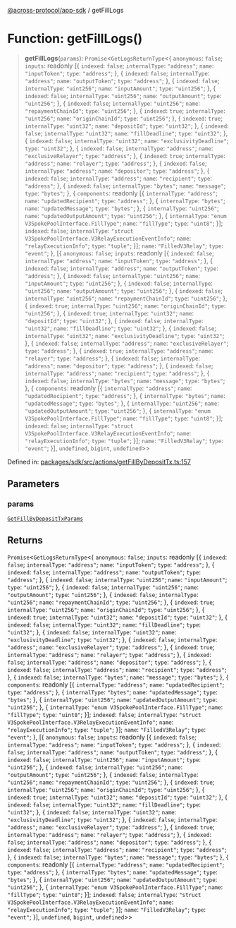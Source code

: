 [@across-protocol/app-sdk](../README.md) / getFillLogs

# Function: getFillLogs()

> **getFillLogs**(`params`): `Promise`\<`GetLogsReturnType`\<\{ `anonymous`: `false`; `inputs`: readonly \[\{ `indexed`: `false`; `internalType`: `"address"`; `name`: `"inputToken"`; `type`: `"address"`; \}, \{ `indexed`: `false`; `internalType`: `"address"`; `name`: `"outputToken"`; `type`: `"address"`; \}, \{ `indexed`: `false`; `internalType`: `"uint256"`; `name`: `"inputAmount"`; `type`: `"uint256"`; \}, \{ `indexed`: `false`; `internalType`: `"uint256"`; `name`: `"outputAmount"`; `type`: `"uint256"`; \}, \{ `indexed`: `false`; `internalType`: `"uint256"`; `name`: `"repaymentChainId"`; `type`: `"uint256"`; \}, \{ `indexed`: `true`; `internalType`: `"uint256"`; `name`: `"originChainId"`; `type`: `"uint256"`; \}, \{ `indexed`: `true`; `internalType`: `"uint32"`; `name`: `"depositId"`; `type`: `"uint32"`; \}, \{ `indexed`: `false`; `internalType`: `"uint32"`; `name`: `"fillDeadline"`; `type`: `"uint32"`; \}, \{ `indexed`: `false`; `internalType`: `"uint32"`; `name`: `"exclusivityDeadline"`; `type`: `"uint32"`; \}, \{ `indexed`: `false`; `internalType`: `"address"`; `name`: `"exclusiveRelayer"`; `type`: `"address"`; \}, \{ `indexed`: `true`; `internalType`: `"address"`; `name`: `"relayer"`; `type`: `"address"`; \}, \{ `indexed`: `false`; `internalType`: `"address"`; `name`: `"depositor"`; `type`: `"address"`; \}, \{ `indexed`: `false`; `internalType`: `"address"`; `name`: `"recipient"`; `type`: `"address"`; \}, \{ `indexed`: `false`; `internalType`: `"bytes"`; `name`: `"message"`; `type`: `"bytes"`; \}, \{ `components`: readonly \[\{ `internalType`: `"address"`; `name`: `"updatedRecipient"`; `type`: `"address"`; \}, \{ `internalType`: `"bytes"`; `name`: `"updatedMessage"`; `type`: `"bytes"`; \}, \{ `internalType`: `"uint256"`; `name`: `"updatedOutputAmount"`; `type`: `"uint256"`; \}, \{ `internalType`: `"enum V3SpokePoolInterface.FillType"`; `name`: `"fillType"`; `type`: `"uint8"`; \}\]; `indexed`: `false`; `internalType`: `"struct V3SpokePoolInterface.V3RelayExecutionEventInfo"`; `name`: `"relayExecutionInfo"`; `type`: `"tuple"`; \}\]; `name`: `"FilledV3Relay"`; `type`: `"event"`; \}, \[\{ `anonymous`: `false`; `inputs`: readonly \[\{ `indexed`: `false`; `internalType`: `"address"`; `name`: `"inputToken"`; `type`: `"address"`; \}, \{ `indexed`: `false`; `internalType`: `"address"`; `name`: `"outputToken"`; `type`: `"address"`; \}, \{ `indexed`: `false`; `internalType`: `"uint256"`; `name`: `"inputAmount"`; `type`: `"uint256"`; \}, \{ `indexed`: `false`; `internalType`: `"uint256"`; `name`: `"outputAmount"`; `type`: `"uint256"`; \}, \{ `indexed`: `false`; `internalType`: `"uint256"`; `name`: `"repaymentChainId"`; `type`: `"uint256"`; \}, \{ `indexed`: `true`; `internalType`: `"uint256"`; `name`: `"originChainId"`; `type`: `"uint256"`; \}, \{ `indexed`: `true`; `internalType`: `"uint32"`; `name`: `"depositId"`; `type`: `"uint32"`; \}, \{ `indexed`: `false`; `internalType`: `"uint32"`; `name`: `"fillDeadline"`; `type`: `"uint32"`; \}, \{ `indexed`: `false`; `internalType`: `"uint32"`; `name`: `"exclusivityDeadline"`; `type`: `"uint32"`; \}, \{ `indexed`: `false`; `internalType`: `"address"`; `name`: `"exclusiveRelayer"`; `type`: `"address"`; \}, \{ `indexed`: `true`; `internalType`: `"address"`; `name`: `"relayer"`; `type`: `"address"`; \}, \{ `indexed`: `false`; `internalType`: `"address"`; `name`: `"depositor"`; `type`: `"address"`; \}, \{ `indexed`: `false`; `internalType`: `"address"`; `name`: `"recipient"`; `type`: `"address"`; \}, \{ `indexed`: `false`; `internalType`: `"bytes"`; `name`: `"message"`; `type`: `"bytes"`; \}, \{ `components`: readonly \[\{ `internalType`: `"address"`; `name`: `"updatedRecipient"`; `type`: `"address"`; \}, \{ `internalType`: `"bytes"`; `name`: `"updatedMessage"`; `type`: `"bytes"`; \}, \{ `internalType`: `"uint256"`; `name`: `"updatedOutputAmount"`; `type`: `"uint256"`; \}, \{ `internalType`: `"enum V3SpokePoolInterface.FillType"`; `name`: `"fillType"`; `type`: `"uint8"`; \}\]; `indexed`: `false`; `internalType`: `"struct V3SpokePoolInterface.V3RelayExecutionEventInfo"`; `name`: `"relayExecutionInfo"`; `type`: `"tuple"`; \}\]; `name`: `"FilledV3Relay"`; `type`: `"event"`; \}\], `undefined`, `bigint`, `undefined`\>\>

Defined in: [packages/sdk/src/actions/getFillByDepositTx.ts:157](https://github.com/across-protocol/toolkit/blob/6b29eb5487c0ac0b498f1f420b1793303bd8b70a/packages/sdk/src/actions/getFillByDepositTx.ts#L157)

## Parameters

### params

[`GetFillByDepositTxParams`](../type-aliases/GetFillByDepositTxParams.md)

## Returns

`Promise`\<`GetLogsReturnType`\<\{ `anonymous`: `false`; `inputs`: readonly \[\{ `indexed`: `false`; `internalType`: `"address"`; `name`: `"inputToken"`; `type`: `"address"`; \}, \{ `indexed`: `false`; `internalType`: `"address"`; `name`: `"outputToken"`; `type`: `"address"`; \}, \{ `indexed`: `false`; `internalType`: `"uint256"`; `name`: `"inputAmount"`; `type`: `"uint256"`; \}, \{ `indexed`: `false`; `internalType`: `"uint256"`; `name`: `"outputAmount"`; `type`: `"uint256"`; \}, \{ `indexed`: `false`; `internalType`: `"uint256"`; `name`: `"repaymentChainId"`; `type`: `"uint256"`; \}, \{ `indexed`: `true`; `internalType`: `"uint256"`; `name`: `"originChainId"`; `type`: `"uint256"`; \}, \{ `indexed`: `true`; `internalType`: `"uint32"`; `name`: `"depositId"`; `type`: `"uint32"`; \}, \{ `indexed`: `false`; `internalType`: `"uint32"`; `name`: `"fillDeadline"`; `type`: `"uint32"`; \}, \{ `indexed`: `false`; `internalType`: `"uint32"`; `name`: `"exclusivityDeadline"`; `type`: `"uint32"`; \}, \{ `indexed`: `false`; `internalType`: `"address"`; `name`: `"exclusiveRelayer"`; `type`: `"address"`; \}, \{ `indexed`: `true`; `internalType`: `"address"`; `name`: `"relayer"`; `type`: `"address"`; \}, \{ `indexed`: `false`; `internalType`: `"address"`; `name`: `"depositor"`; `type`: `"address"`; \}, \{ `indexed`: `false`; `internalType`: `"address"`; `name`: `"recipient"`; `type`: `"address"`; \}, \{ `indexed`: `false`; `internalType`: `"bytes"`; `name`: `"message"`; `type`: `"bytes"`; \}, \{ `components`: readonly \[\{ `internalType`: `"address"`; `name`: `"updatedRecipient"`; `type`: `"address"`; \}, \{ `internalType`: `"bytes"`; `name`: `"updatedMessage"`; `type`: `"bytes"`; \}, \{ `internalType`: `"uint256"`; `name`: `"updatedOutputAmount"`; `type`: `"uint256"`; \}, \{ `internalType`: `"enum V3SpokePoolInterface.FillType"`; `name`: `"fillType"`; `type`: `"uint8"`; \}\]; `indexed`: `false`; `internalType`: `"struct V3SpokePoolInterface.V3RelayExecutionEventInfo"`; `name`: `"relayExecutionInfo"`; `type`: `"tuple"`; \}\]; `name`: `"FilledV3Relay"`; `type`: `"event"`; \}, \[\{ `anonymous`: `false`; `inputs`: readonly \[\{ `indexed`: `false`; `internalType`: `"address"`; `name`: `"inputToken"`; `type`: `"address"`; \}, \{ `indexed`: `false`; `internalType`: `"address"`; `name`: `"outputToken"`; `type`: `"address"`; \}, \{ `indexed`: `false`; `internalType`: `"uint256"`; `name`: `"inputAmount"`; `type`: `"uint256"`; \}, \{ `indexed`: `false`; `internalType`: `"uint256"`; `name`: `"outputAmount"`; `type`: `"uint256"`; \}, \{ `indexed`: `false`; `internalType`: `"uint256"`; `name`: `"repaymentChainId"`; `type`: `"uint256"`; \}, \{ `indexed`: `true`; `internalType`: `"uint256"`; `name`: `"originChainId"`; `type`: `"uint256"`; \}, \{ `indexed`: `true`; `internalType`: `"uint32"`; `name`: `"depositId"`; `type`: `"uint32"`; \}, \{ `indexed`: `false`; `internalType`: `"uint32"`; `name`: `"fillDeadline"`; `type`: `"uint32"`; \}, \{ `indexed`: `false`; `internalType`: `"uint32"`; `name`: `"exclusivityDeadline"`; `type`: `"uint32"`; \}, \{ `indexed`: `false`; `internalType`: `"address"`; `name`: `"exclusiveRelayer"`; `type`: `"address"`; \}, \{ `indexed`: `true`; `internalType`: `"address"`; `name`: `"relayer"`; `type`: `"address"`; \}, \{ `indexed`: `false`; `internalType`: `"address"`; `name`: `"depositor"`; `type`: `"address"`; \}, \{ `indexed`: `false`; `internalType`: `"address"`; `name`: `"recipient"`; `type`: `"address"`; \}, \{ `indexed`: `false`; `internalType`: `"bytes"`; `name`: `"message"`; `type`: `"bytes"`; \}, \{ `components`: readonly \[\{ `internalType`: `"address"`; `name`: `"updatedRecipient"`; `type`: `"address"`; \}, \{ `internalType`: `"bytes"`; `name`: `"updatedMessage"`; `type`: `"bytes"`; \}, \{ `internalType`: `"uint256"`; `name`: `"updatedOutputAmount"`; `type`: `"uint256"`; \}, \{ `internalType`: `"enum V3SpokePoolInterface.FillType"`; `name`: `"fillType"`; `type`: `"uint8"`; \}\]; `indexed`: `false`; `internalType`: `"struct V3SpokePoolInterface.V3RelayExecutionEventInfo"`; `name`: `"relayExecutionInfo"`; `type`: `"tuple"`; \}\]; `name`: `"FilledV3Relay"`; `type`: `"event"`; \}\], `undefined`, `bigint`, `undefined`\>\>
